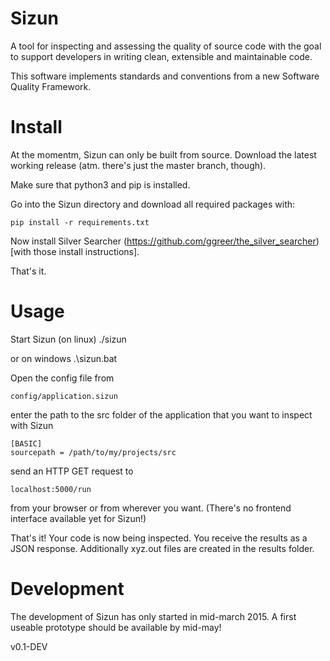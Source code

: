 Sizun
=====

A tool for inspecting and assessing the quality of source code with the goal
to support developers in writing clean, extensible and maintainable code.

This software implements standards and conventions from a new Software Quality Framework.

Install
=======

At the momentm, Sizun can only be built from source. 
Download the latest working release (atm. there's just the master branch, though).

Make sure that python3 and pip is installed.

Go into the Sizun directory and download all required packages with:
  
    pip install -r requirements.txt

Now install Silver Searcher (https://github.com/ggreer/the_silver_searcher)[with those install instructions].

That's it.


Usage
=====

Start Sizun (on linux)
    ./sizun 

or on windows
    .\sizun.bat


Open the config file from 
    
    config/application.sizun

enter the path to the src folder of the application that you want to inspect with Sizun

    [BASIC]
    sourcepath = /path/to/my/projects/src

send an HTTP GET request to 

    localhost:5000/run
   
from your browser or from wherever you want.
(There's no frontend interface available yet for Sizun!)

That's it! Your code is now being inspected.
You receive the results as a JSON response.
Additionally xyz.out files are created in the results folder.


Development
===========

The development of Sizun has only started in mid-march 2015. 
A first useable prototype should be available by mid-may!

v0.1-DEV



